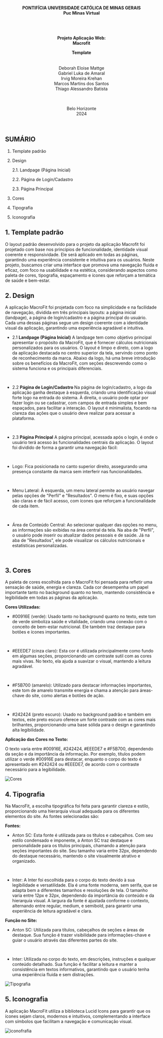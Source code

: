 
<div style="text-align: center;">
 
<br> <br> <br>

**PONTIFÍCIA UNIVERSIDADE CATÓLICA DE MINAS GERAIS**
<br>
**Puc Minas Virtual**


<br><br><br>
**Projeto Aplicação Web: 
<br>
Macrofit**

<strong>Template</Strong>
<br><br><br> 
Deborah Eloise Mattge  
Gabriel Luka de Amaral  
Irvig Moreira Krehan  
Marcos Martins dos Santos  
Thiago Alessandro Batista

<br><br>
Belo Horizonte 
<br>
2024 
<br><br><br>
</div>


## SUMÁRIO

1. Template padrão
2. Design

   2.1. Landpage (Página Inicial)

   2.2. Página de Login/Cadastro
 
   2.3. Página Principal

3. Cores
4. Tipografia
5. Iconografia





## 1. Template padrão

O layout padrão desenvolvido para o projeto da aplicação Macrofit foi projetado com base nos princípios de funcionalidade, identidade visual coerente e responsividade. Ele será aplicado em todas as páginas, garantindo uma experiência consistente e intuitiva para os usuários. Neste projeto, buscamos criar uma interface que promova uma navegação fluida e eficaz, com foco na usabilidade e na estética, considerando aspectos como paleta de cores, tipografia, espaçamento e ícones que reforçam a temática de saúde e bem-estar.

## 2. Design

A aplicação MacroFit foi projetada com foco na simplicidade e na facilidade de navegação, dividida em três principais layouts: a página inicial (landpage), a página de login/cadastro e a página principal do usuário. Cada uma dessas páginas segue um design coerente com a identidade visual da aplicação, garantindo uma experiência agradável e intuitiva.


- 2.1 <strong>Landpage (Página Inicial)</strong>
A landpage tem como objetivo principal apresentar o propósito da MacroFit, que é fornecer cálculos nutricionais personalizados para os usuários. O layout é limpo e direto, com a logo da aplicação destacada no centro superior da tela, servindo como ponto de reconhecimento da marca. Abaixo da logo, há uma breve introdução sobre os benefícios da MacroFit, com seções descrevendo como o sistema funciona e os principais diferenciais.
 
<br>

- 2.2 <strong>Página de Login/Cadastro </strong>
Na página de login/cadastro, a logo da aplicação ganha destaque à esquerda, criando uma identificação visual forte logo na entrada do sistema. À direita, o usuário pode optar por fazer login ou se cadastrar, com campos de entrada simples e bem espaçados, para facilitar a interação. O layout é minimalista, focando na clareza das ações que o usuário deve realizar para acessar a plataforma.
<br>

- 2.3 <strong>Página Principal</strong>
A página principal, acessada após o login, é onde o usuário terá acesso às funcionalidades centrais da aplicação. O layout foi dividido de forma a garantir uma navegação fácil:

<br>

- Logo: Fica posicionada no canto superior direito, assegurando uma presença constante da marca sem interferir nas funcionalidades.
  
 <br>
 
- Menu Lateral: À esquerda, um menu lateral permite ao usuário navegar pelas opções de "Perfil" e "Resultados". O menu é fixo, e suas opções são claras e de fácil acesso, com ícones que reforçam a funcionalidade de cada item.
  
<br>

- Área de Conteúdo Central: Ao selecionar qualquer das opções no menu, as informações são exibidas na área central da tela. Na aba de "Perfil", o usuário pode inserir ou atualizar dados pessoais e de saúde. Já na aba de "Resultados", ele pode visualizar os cálculos nutricionais e estatísticas personalizadas.
  
<br>

## 3. Cores

A paleta de cores escolhida para o MacroFit foi pensada para refletir uma sensação de saúde, energia e clareza. Cada cor desempenha um papel importante tanto no background quanto no texto, mantendo consistência e legibilidade em todas as páginas da aplicação.

<strong>Cores Utilizadas:</strong>

- #00916E (verde):
Usado tanto no background quanto no texto, este tom de verde simboliza saúde e vitalidade, criando uma conexão com o conceito de bem-estar nutricional. Ele também traz destaque para botões e ícones importantes.

<br>

- #EEEDE7 (cinza claro):
Esta cor é utilizada principalmente como fundo em algumas seções, proporcionando um contraste sutil com as cores mais vivas. No texto, ela ajuda a suavizar o visual, mantendo a leitura agradável.

<br>

- #F5B700 (amarelo):
Utilizado para destacar informações importantes, este tom de amarelo transmite energia e chama a atenção para áreas-chave do site, como alertas e botões de ação.

<br>

- #242424 (preto escuro):
Usado no background padrão e também em textos, este preto escuro oferece um forte contraste com as cores mais brilhantes, proporcionando uma base sólida para o design e garantindo alta legibilidade.

<strong>Aplicação das Cores no Texto:</strong>

O texto varia entre #00916E, #242424, #EEEDE7 e #F5B700, dependendo da seção e da importância da informação. Por exemplo, títulos podem utilizar o verde #00916E para destacar, enquanto o corpo do texto é apresentado em #242424 ou #EEEDE7, de acordo com o contraste necessário para a legibilidade.

![Cores](img/colors.jpg)

## 4. Tipografia

Na MacroFit, a escolha tipográfica foi feita para garantir clareza e estilo, proporcionando uma hierarquia visual adequada para os diferentes elementos do site. As fontes selecionadas são:

<strong>Fontes:</strong>
- Anton SC:
Esta fonte é utilizada para os títulos e cabeçalhos. Com seu estilo condensado e imponente, a Anton SC traz destaque e personalidade para os títulos principais, chamando a atenção para seções importantes do site. Seu tamanho varia entre 32px, dependendo do destaque necessário, mantendo o site visualmente atrativo e organizado.

<br>

- Inter:
A Inter foi escolhida para o corpo do texto devido à sua legibilidade e versatilidade. Ela é uma fonte moderna, sem serifa, que se adapta bem a diferentes tamanhos e resoluções de tela. O tamanho varia entre 12px e 32px, dependendo da importância do conteúdo e da hierarquia visual. A largura da fonte é ajustada conforme o contexto, alternando entre regular, medium, e semibold, para garantir uma experiência de leitura agradável e clara.

<strong>Função no Site:</strong>

- Anton SC: Utilizada para títulos, cabeçalhos de seções e áreas de destaque. Sua função é trazer visibilidade para informações-chave e guiar o usuário através das diferentes partes do site.
  
<br>

- Inter: Utilizada no corpo do texto, em descrições, instruções e qualquer conteúdo detalhado. Sua função é facilitar a leitura e manter a consistência em textos informativos, garantindo que o usuário tenha uma experiência fluida e sem distrações.

![Tipografia](img/typography.JPG)

## 5. Iconografia

A aplicação MacroFit utiliza a biblioteca Lucid Icons para garantir que os ícones sejam claros, modernos e intuitivos, complementando a interface com símbolos que facilitam a navegação e comunicação visual.

![iconofrafia](img/icons.JPG)
